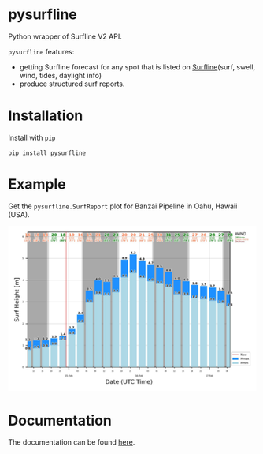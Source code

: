 # pysurfline

Python wrapper of Surfline V2 API.

`pysurfline` features:
- getting Surfline forecast for any spot that is listed on [Surfline](https://www.surfline.com)(surf, swell, wind, tides, daylight info)
- produce structured surf reports.

# Installation

Install with `pip`
```
pip install pysurfline
```

# Example

Get the `pysurfline.SurfReport` plot for Banzai Pipeline in Oahu, Hawaii (USA).

![SurfReport plot](/docsrc/source/images/surfreport_pipeline.jpeg)

# Documentation

The documentation can be found [here](https://giocaizzi.github.io/pysurfline/).
